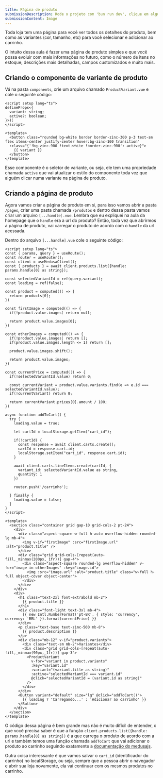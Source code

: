 ```yaml
---
title: Página de produto
submissionDescription: Rode o projeto com 'bun run dev', clique em algum produto e envie um print de como ficou sua página de produto
submissionContent: Image
---
```


Toda loja tem uma página para você ver todos os detalhes do produto, bem como as variantes (cor, tamanho, etc) para você selecionar e adicionar ao carrinho. 

O intuito dessa aula é fazer uma página de produto simples e que você possa evoluir com mais informações no futuro, como o número de itens no estoque, descrições mais detalhadas, campos customizados e muito mais.

## Criando o componente de variante de produto

Vá na pasta `components`, crie um arquivo chamado `ProductVariant.vue` e cole o seguinte código:

```vue [ProductVariant.vue]
<script setup lang="ts">
defineProps<{
  variant: string;
  active?: boolean;
}>()
</script>

<template>
  <button class="rounded bg-white border border-zinc-300 p-3 text-sm flex items-center justify-center hover:bg-zinc-100 transition"
  :class="{'!bg-zinc-900 !text-white !border-zinc-900': active}">
    {{ variant }}
  </button>
</template>
```

Esse componente é o seletor de variante, ou seja, ele tem uma propriedade chamada `active` que vai atualizar o estilo do componente toda vez que alguém clicar numa variante na página de produto.

## Criando a página de produto

Agora vamos criar a página de produto em si, para isso vamos abrir a pasta `/pages`, criar uma pasta chamada `/produtos` e dentro dessa pasta vamos criar um arquivo `[...handle].vue`. Lembra que eu expliquei na aula da homepage que o `handle` era a url do produto? Então, toda vez que abrirmos a página de produto, vai carregar o produto de acordo com o `handle` da url acessada.

Dentro do arquivo `[...handle].vue` cole o seguinte código:

```vue [[...handle].vue]
<script setup lang="ts">
const { params, query } = useRoute();
const router = useRouter();
const client = useMedusaClient();
const { products } = await client.products.list({handle: params.handle[0] as string});

const selectedVariantId = ref(query.variant);
const loading = ref(false);

const product = computed(() => {
  return products[0];
})

const firstImage = computed(() => {
  if(!product.value.images) return null;

  return product.value.images[0];
})

const otherImages = computed(() => {
  if(!product.value.images) return [];
  if(product.value.images.length <= 1) return [];

  product.value.images.shift();

  return product.value.images;
})

const currentPrice = computed(() => {
  if(!selectedVariantId.value) return 0;

  const currentVariant = product.value.variants.find(e => e.id === selectedVariantId.value);
  if(!currentVariant) return 0;

  return currentVariant.prices[0].amount / 100;
})

async function addToCart() {
  try {
    loading.value = true;

    let cartId = localStorage.getItem("cart_id");

    if(!cartId) {
      const response = await client.carts.create();
      cartId = response.cart.id;
      localStorage.setItem("cart_id", response.cart.id);
    }

    await client.carts.lineItems.create(cartId, {
      variant_id: selectedVariantId.value as string,
      quantity: 1
    })

    router.push('/carrinho');
    
  } finally {
    loading.value = false;
  }
}
</script>

<template>
  <section class="container grid gap-10 grid-cols-2 pt-24">
    <div>
      <div class="aspect-square w-full h-auto overflow-hidden rounded-lg mb-4">
        <img v-if="firstImage" :src="firstImage.url" :alt="product.title" />
      </div>
      <div class="grid grid-cols-[repeat(auto-fill,_minmax(200px,_1fr))] gap-4">
        <div class="aspect-square rounded-lg overflow-hidden" v-for="image in otherImages" :key="image.id">
          <img :src="image.url" :alt="product.title" class="w-full h-full object-cover object-center">
        </div>
      </div>
    </div>
    <div>
      <h1 class="text-2xl font-extrabold mb-2">
        {{ product.title }}
      </h1>
      <div class="font-light text-3xl mb-4">
        {{ new Intl.NumberFormat('pt-BR', { style: 'currency', currency: 'BRL' }).format(currentPrice) }}
      </div>
      <p class="text-base text-zinc-500 mb-8">
        {{ product.description }}
      </p>
      <div class="mb-12" v-if="product.variants">
        <div class="text-sm mb-2">Variantes</div>
        <div class="grid grid-cols-[repeat(auto-fill,_minmax(90px,_1fr))] gap-3">
          <ProductVariant 
            v-for="variant in product.variants" 
            :key="variant.id" 
            :variant="(variant.title as string)" 
            :active="selectedVariantId === variant.id" 
            @click="selectedVariantId = (variant.id as string)"
          />
        </div>
      </div>
      <Button variant="default" size="lg" @click="addToCart()">
        {{ loading ? 'Carregando...' : 'Adicionar ao carrinho' }}
      </Button>
    </div>
  </section>
</template>
```

O código dessa página é bem grande mas não é muito difícil de entender, o que você precisa saber é que a função `client.products.list({handle: params.handle[0] as string})` é a que carrega o produto de acordo com a url e também temos uma função chamada `addToCart` que vai adicionar o produto ao carrinho seguindo exatamente a [documentação do medusajs](https://docs.medusajs.com/modules/carts-and-checkout/storefront/implement-cart).

Outra coisa interessante é que vamos salvar o `cart_id` (identificador do carrinho) no localStorage, ou seja, sempre que a pessoa abrir o navegador e abrir sua loja novamente, ela vai continuar com os mesmos produtos no carrinho.